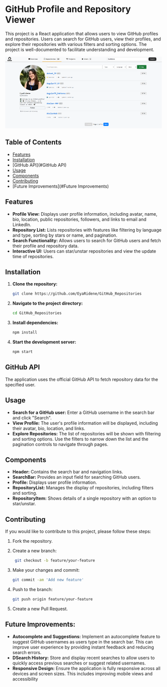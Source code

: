 # GitHub Profile and Repository Viewer

This project is a React application that allows users to view GitHub profiles and repositories. Users can search for GitHub users, view their profiles, and explore their repositories with various filters and sorting options.
The project is well-documented to facilitate understanding and development.

![Project Page Screenshot](https://github.com/EyaRidene/GitHub_Repositories/blob/master/public/project.png)

## Table of Contents

- [Features](#features)
- [Installation](#installation)
- [GitHub API](#GitHub API)
- [Usage](#usage)
- [Components](#components)
- [Contributing](#components)
- [Future Improvements](#Future Improvements)

## Features

- **Profile View:** Displays user profile information, including avatar, name, bio, location, public repositories, followers, and links to email and LinkedIn.
- **Repository List:** Lists repositories with features like filtering by language and type, sorting by stars or name, and pagination.
- **Search Functionality:** Allows users to search for GitHub users and fetch their profile and repository data.
- **Interactive UI:** Users can star/unstar repositories and view the update time of repositories.

## Installation

1. **Clone the repository:**

   ```bash
   git clone https://github.com/EyaRidene/GitHub_Repositories

   ```

2. **Navigate to the project directory:**

   ```bash
   cd GitHub_Repositories

   ```

3. **Install dependencies:**

   ```bash
   npm install

   ```

4. **Start the development server:**

   ```bash
   npm start
   ```

## GitHub API

The application uses the official GitHub API to fetch repository data for the specified user.

## Usage

- **Search for a GitHub user:** Enter a GitHub username in the search bar and click "Search".
- **View Profile:** The user's profile information will be displayed, including their avatar, bio, location, and links.
- **Explore Repositories:** The list of repositories will be shown with filtering and sorting options. Use the filters to narrow down the list and the pagination controls to navigate through pages.

## Components

- **Header:** Contains the search bar and navigation links.
- **SearchBar:** Provides an input field for searching GitHub users.
- **Profile:** Displays user profile information.
- **RepositoryList:** Manages the display of repositories, including filters and sorting.
- **RepositoryItem:** Shows details of a single repository with an option to star/unstar.

## Contributing

If you would like to contribute to this project, please follow these steps:

1. Fork the repository.

2. Create a new branch:

   ```bash
    git checkout -b feature/your-feature
   ```

3. Make your changes and commit:

   ```bash
   git commit -am 'Add new feature'
   ```

4. Push to the branch:

   ```bash
   git push origin feature/your-feature
   ```

5. Create a new Pull Request.

## Future Improvements:

- **Autocomplete and Suggestions:** Implement an autocomplete feature to suggest GitHub usernames as users type in the search bar. This can improve user experience by providing instant feedback and reducing search errors.
- **DSearch History:** Store and display recent searches to allow users to quickly access previous searches or suggest related usernames.
- **Responsive Design:** Ensure the application is fully responsive across all devices and screen sizes. This includes improving mobile views and accessibility
